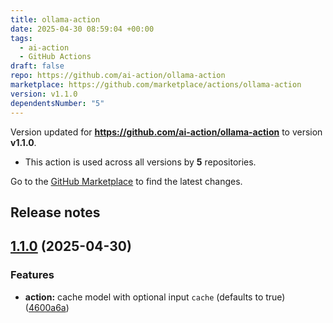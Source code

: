 ```yaml
---
title: ollama-action
date: 2025-04-30 08:59:04 +00:00
tags:
  - ai-action
  - GitHub Actions
draft: false
repo: https://github.com/ai-action/ollama-action
marketplace: https://github.com/marketplace/actions/ollama-action
version: v1.1.0
dependentsNumber: "5"
---
```



Version updated for **https://github.com/ai-action/ollama-action** to version **v1.1.0**.
- This action is used across all versions by **5** repositories.

Go to the [GitHub Marketplace](https://github.com/marketplace/actions/ollama-action) to find the latest changes.

## Release notes

## [1.1.0](https://github.com/ai-action/ollama-action/compare/v1.0.1...v1.1.0) (2025-04-30)

### Features

* **action:** cache model with optional input `cache` (defaults to true) ([4600a6a](https://github.com/ai-action/ollama-action/commit/4600a6af8f47d6f18e067ed68320b52cb0d153db))
